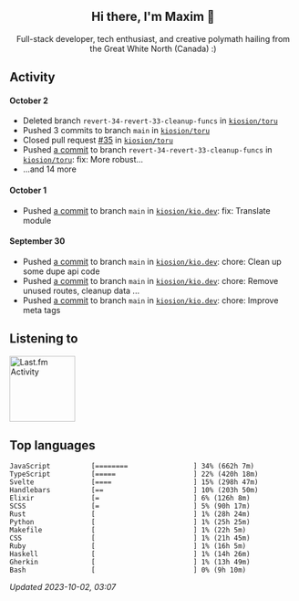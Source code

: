 <!-- deno-fmt-ignore-file -->
<div align="center">
  <h2>Hi there, I'm Maxim 👋</h2>
  <p>Full-stack developer, tech enthusiast, and creative polymath hailing from the Great White North (Canada) :)</p>
</div>


## Activity


#### October 2
* Deleted branch `revert-34-revert-33-cleanup-funcs` in [`kiosion/toru`](https://github.com/kiosion/toru)
* Pushed 3 commits to branch `main` in [`kiosion/toru`](https://github.com/kiosion/toru)
* Closed pull request [#35](https://github.com/kiosion/toru/pull/35) in [`kiosion/toru`](https://github.com/kiosion/toru)
* Pushed [a commit](https://github.com/kiosion/toru/commit/28926c4114b01e234a86b0b720ef8b9db446518c) to branch `revert-34-revert-33-cleanup-funcs` in [`kiosion/toru`](https://github.com/kiosion/toru): fix: More robust...
* ...and 14 more

#### October 1
* Pushed [a commit](https://github.com/kiosion/kio.dev/commit/a75316d0d440d686c76892f95dd655c1e3b02842) to branch `main` in [`kiosion/kio.dev`](https://github.com/kiosion/kio.dev): fix: Translate module

#### September 30
* Pushed [a commit](https://github.com/kiosion/kio.dev/commit/5ec18cd7e51aad560022d097c183615bdd748f2c) to branch `main` in [`kiosion/kio.dev`](https://github.com/kiosion/kio.dev): chore: Clean up some dupe api code
* Pushed [a commit](https://github.com/kiosion/kio.dev/commit/3db36a7caf1c60077b0c0d327ed983fe6c654e68) to branch `main` in [`kiosion/kio.dev`](https://github.com/kiosion/kio.dev): chore: Remove unused routes, cleanup data ...
* Pushed [a commit](https://github.com/kiosion/kio.dev/commit/8fa2ce77f87c603ed7c8f93b680856868700e573) to branch `main` in [`kiosion/kio.dev`](https://github.com/kiosion/kio.dev): chore: Improve meta tags


## Listening to

<a href="https://github.com/kiosion/toru"><picture>
  <source media="(prefers-color-scheme: dark)" srcset="https://toru.kio.dev/api/v1/kiosion?blur&border_width=0&border_radius=38&theme=nord">
  <source media="(prefers-color-scheme: light)" srcset="https://toru.kio.dev/api/v1/kiosion?blur&border_width=0&border_radius=38&theme=light">
  <img alt="Last.fm Activity" src="https://toru.kio.dev/api/v1/kiosion?blur&border_width=0&border_radius=38" height="115" />
</picture></a>


## Top languages

```
JavaScript          [========                ] 34% (662h 7m)
TypeScript          [=====                   ] 22% (420h 18m)
Svelte              [====                    ] 15% (298h 47m)
Handlebars          [==                      ] 10% (203h 50m)
Elixir              [=                       ] 6% (126h 8m)
SCSS                [=                       ] 5% (90h 17m)
Rust                [                        ] 1% (28h 24m)
Python              [                        ] 1% (25h 25m)
Makefile            [                        ] 1% (22h 5m)
CSS                 [                        ] 1% (21h 45m)
Ruby                [                        ] 1% (16h 5m)
Haskell             [                        ] 1% (14h 26m)
Gherkin             [                        ] 1% (13h 49m)
Bash                [                        ] 0% (9h 10m)
```

_Updated 2023-10-02, 03:07_
